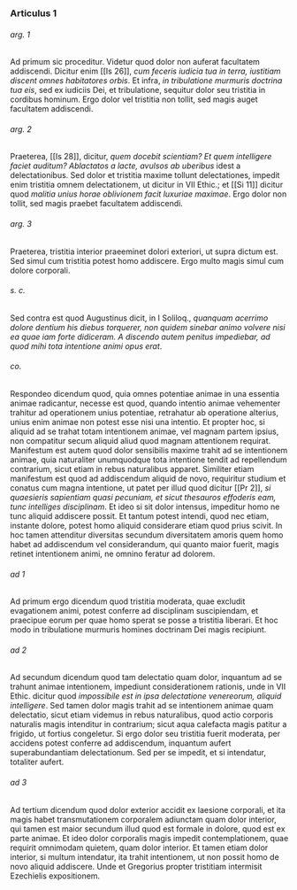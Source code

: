 ### Articulus 1

###### arg. 1
Ad primum sic proceditur. Videtur quod dolor non auferat facultatem addiscendi. Dicitur enim [[Is 26]], *cum feceris iudicia tua in terra, iustitiam discent omnes habitatores orbis*. Et infra, *in tribulatione murmuris doctrina tua eis*, sed ex iudiciis Dei, et tribulatione, sequitur dolor seu tristitia in cordibus hominum. Ergo dolor vel tristitia non tollit, sed magis auget facultatem addiscendi.

###### arg. 2
Praeterea, [[Is 28]], dicitur, *quem docebit scientiam? Et quem intelligere faciet auditum? Ablactatos a lacte, avulsos ab uberibus* idest a delectationibus. Sed dolor et tristitia maxime tollunt delectationes, impedit enim tristitia omnem delectationem, ut dicitur in VII Ethic.; et [[Si 11]] dicitur quod *malitia unius horae oblivionem facit luxuriae maximae*. Ergo dolor non tollit, sed magis praebet facultatem addiscendi.

###### arg. 3
Praeterea, tristitia interior praeeminet dolori exteriori, ut supra dictum est. Sed simul cum tristitia potest homo addiscere. Ergo multo magis simul cum dolore corporali.

###### s. c.
Sed contra est quod Augustinus dicit, in I Soliloq., *quanquam acerrimo dolore dentium his diebus torquerer, non quidem sinebar animo volvere nisi ea quae iam forte didiceram. A discendo autem penitus impediebar, ad quod mihi tota intentione animi opus erat*.

###### co.
Respondeo dicendum quod, quia omnes potentiae animae in una essentia animae radicantur, necesse est quod, quando intentio animae vehementer trahitur ad operationem unius potentiae, retrahatur ab operatione alterius, unius enim animae non potest esse nisi una intentio. Et propter hoc, si aliquid ad se trahat totam intentionem animae, vel magnam partem ipsius, non compatitur secum aliquid aliud quod magnam attentionem requirat. Manifestum est autem quod dolor sensibilis maxime trahit ad se intentionem animae, quia naturaliter unumquodque tota intentione tendit ad repellendum contrarium, sicut etiam in rebus naturalibus apparet. Similiter etiam manifestum est quod ad addiscendum aliquid de novo, requiritur studium et conatus cum magna intentione, ut patet per illud quod dicitur [[Pr 2]], *si quaesieris sapientiam quasi pecuniam, et sicut thesauros effoderis eam, tunc intelliges disciplinam*. Et ideo si sit dolor intensus, impeditur homo ne tunc aliquid addiscere possit. Et tantum potest intendi, quod nec etiam, instante dolore, potest homo aliquid considerare etiam quod prius scivit. In hoc tamen attenditur diversitas secundum diversitatem amoris quem homo habet ad addiscendum vel considerandum, qui quanto maior fuerit, magis retinet intentionem animi, ne omnino feratur ad dolorem.

###### ad 1
Ad primum ergo dicendum quod tristitia moderata, quae excludit evagationem animi, potest conferre ad disciplinam suscipiendam, et praecipue eorum per quae homo sperat se posse a tristitia liberari. Et hoc modo in tribulatione murmuris homines doctrinam Dei magis recipiunt.

###### ad 2
Ad secundum dicendum quod tam delectatio quam dolor, inquantum ad se trahunt animae intentionem, impediunt considerationem rationis, unde in VII Ethic. dicitur quod *impossibile est in ipsa delectatione venereorum, aliquid intelligere*. Sed tamen dolor magis trahit ad se intentionem animae quam delectatio, sicut etiam videmus in rebus naturalibus, quod actio corporis naturalis magis intenditur in contrarium; sicut aqua calefacta magis patitur a frigido, ut fortius congeletur. Si ergo dolor seu tristitia fuerit moderata, per accidens potest conferre ad addiscendum, inquantum aufert superabundantiam delectationum. Sed per se impedit, et si intendatur, totaliter aufert.

###### ad 3
Ad tertium dicendum quod dolor exterior accidit ex laesione corporali, et ita magis habet transmutationem corporalem adiunctam quam dolor interior, qui tamen est maior secundum illud quod est formale in dolore, quod est ex parte animae. Et ideo dolor corporalis magis impedit contemplationem, quae requirit omnimodam quietem, quam dolor interior. Et tamen etiam dolor interior, si multum intendatur, ita trahit intentionem, ut non possit homo de novo aliquid addiscere. Unde et Gregorius propter tristitiam intermisit Ezechielis expositionem.

